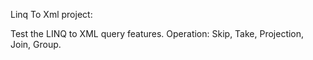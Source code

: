 Linq To Xml project:

Test the LINQ to XML query features. 
Operation: Skip, Take, Projection, Join, Group.